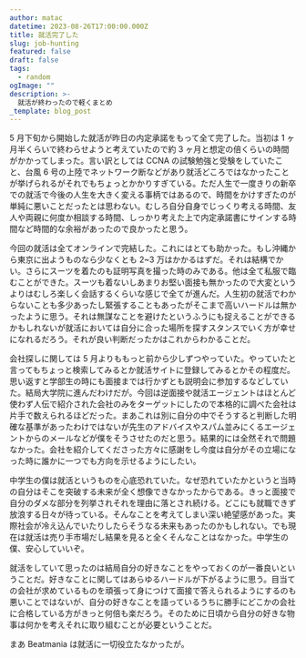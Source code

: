 ```yaml
---
author: matac
datetime: 2023-08-26T17:00:00.000Z
title: 就活完了した
slug: job-hunting
featured: false
draft: false
tags:
  - random
ogImage: ""
description: >-
  就活が終わったので軽くまとめ
_template: blog_post
---
```


5 月下旬から開始した就活が昨日の内定承諾をもって全て完了した。当初は 1 ヶ月半くらいで終わらせようと考えていたので約 3 ヶ月と想定の倍くらいの時間がかかってしまった。言い訳としては CCNA の試験勉強と受験をしていたこと、台風 6 号の上陸でネットワーク断などがあり就活どころではなかったことが挙げられるがそれでもちょっとかかりすぎている。ただ人生で一度きりの新卒での就活で今後の人生を大きく変える事柄ではあるので、時間をかけすぎたのが単純に悪いことだったとは思わない。むしろ自分自身でじっくり考える時間、友人や両親に何度か相談する時間、しっかり考えた上で内定承諾書にサインする時間など時間的な余裕があったので良かったと思う。

今回の就活は全てオンラインで完結した。これにはとても助かった。もし沖縄から東京に出ようものなら少なくとも 2~3 万はかかるはずだ。それは結構でかい。さらにスーツを着たのも証明写真を撮った時のみである。他は全て私服で臨むことができた。スーツも着ないしあまりお堅い面接も無かったので大変というよりはむしろ楽しく会話するくらいな感じで全てが進んだ。人生初の就活でわからないことも多少あったし緊張することもあったがそこまで高いハードルは無かったように思う。それは無謀なことを避けたというふうにも捉えることができるかもしれないが就活においては自分に合った場所を探すスタンスでいく方が幸せになれるだろう。それが良い判断だったかはこれからわかることだ。

会社探しに関しては 5 月よりももっと前から少しずつやっていた。やっていたと言ってもちょっと検索してみるとか就活サイトに登録してみるとかその程度だ。思い返すと学部生の時にも面接までは行かずとも説明会に参加するなどしていた。結局大学院に進んだわけだが。今回は逆面接や就活エージェントはほとんど使わず人伝で紹介された会社のみをターゲットにしたので本格的に調べた会社は片手で数えられるほどだった。まあこれは別に自分の中でそうすると判断した明確な基準があったわけではないが先生のアドバイスやスパム並みにくるエージェントからのメールなどが僕をそうさせたのだと思う。結果的には全然それで問題なかった。会社を紹介してくださった方々に感謝をし今度は自分がその立場になった時に誰かに一つでも方向を示せるようにしたい。

中学生の僕は就活というものを心底恐れていた。なぜ恐れていたかというと当時の自分はそこを突破する未来が全く想像できなかったからである。きっと面接で自分のダメな部分を列挙されそれを理由に落とされ続ける。どこにも就職できず放浪する日々が待っている。そんなことを考えてしまい深い絶望感があった。実際社会が冷え込んでいたりしたらそうなる未来もあったのかもしれない。でも現在は就活は売り手市場だし結果を見ると全くそんなことはなかった。中学生の僕、安心していいぞ。

就活をしていて思ったのは結局自分の好きなことをやっておくのが一番良いということだ。好きなことに関してはあらゆるハードルが下がるように思う。目当ての会社が求めているものを頑張って身につけて面接で答えられるようにするのも悪いことではないが、自分の好きなことを語っているうちに勝手にどこかの会社に合格している方がきっと何倍も楽だろう。そのために日頃から自分の好きな物事は何かを考えそれに取り組むことが必要ということだ。

まあ Beatmania は就活に一切役立たなかったが。
